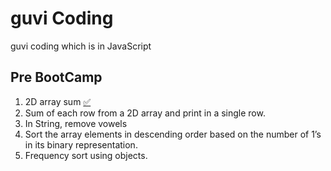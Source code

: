 # guvi Coding
guvi coding which is in JavaScript

## Pre BootCamp
  1. 2D array sum [✅](pre-bootcamp/array_2d.js)
  2. Sum of each row from a 2D array and print in a single row.
  3. In String, remove vowels
  4. Sort the array elements in descending order based on the number of 1’s in its binary representation.
  5. Frequency sort using objects.
